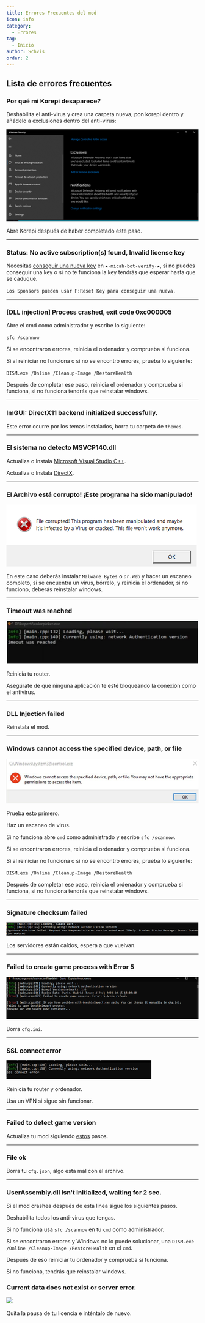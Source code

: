 ```yaml
---
title: Errores Frecuentes del mod
icon: info
category:
  - Errores
tag:
  - Inicio
author: Schvis
order: 2
---
```


## Lista de errores frecuentes

### Por qué mi Korepi desaparece?

Deshabilita el anti-virus y crea una carpeta nueva, pon korepi dentro y añádelo a exclusiones dentro del anti-virus:

![](/assets/images/docs/202312/virus.png)

Abre Korepi después de haber completado este paso.

---
### Status: No active subscription(s) found, Invalid license key

Necesitas [conseguir una nueva key](../guide/getkey.md) en `⁠★⋅micah-bot-verify⋅★`, si no puedes conseguir una key o si no te funciona la key tendrás que esperar hasta que se caduque.

`Los Sponsors pueden usar F:Reset Key para conseguir una nueva.`

---
### [DLL injection]  Process crashed, exit code 0xc000005

Abre el cmd como administrador y escribe lo siguiente:

`sfc /scannow`

Si se encontraron errores, reinicia el ordenador y comprueba si funciona.

Si al reiniciar no funciona o si no se encontró errores, prueba lo siguiente:

`DISM.exe /Online /Cleanup-Image /RestoreHealth`

Después de completar ese paso, reinicia el ordenador y comprueba si funciona, si no funciona tendrás que reinstalar windows.

---
### ImGUI: DirectX11 backend initialized successfully.

Este error ocurre por los temas instalados, borra tu carpeta de `themes`.

---
### El sistema no detecto MSVCP140.dll

Actualiza o Instala [Microsoft Visual Studio C++](https://learn.microsoft.com/en-us/cpp/windows/latest-supported-vc-redist?view=msvc-170#visual-studio-2015-2017-2019-and-2022).

Actualiza o Instala [DirectX](https://www.microsoft.com/en-us/download/details.aspx?id=35).

---
### El Archivo está corrupto! ¡Este programa ha sido manipulado!

![](/assets/images/docs/202312/virus2.png)

En este caso deberás instalar `Malware Bytes` o `Dr.Web` y hacer un escaneo completo, si se encuentra un virus, bórrelo, y reinicia el ordenador, si no funciono, deberás reinstalar windows.

---
### Timeout was reached

![](/assets/images/docs/202312/error1.png)

Reinicia tu router.

Asegúrate de que ninguna aplicación te esté bloqueando la conexión como el antivirus.

---
### DLL Injection failed

Reinstala el mod.

---
### Windows cannot access the specified device, path, or file

![](/assets/images/docs/202312/error2.png)

Prueba [esto](https://www.minitool.com/es/respaldar-datos/windows-no-tiene-acceso-al-dispositivo-especificado.html) primero.

Haz un escaneo de virus.

Si no funciona abre `cmd` como administrado y escribe `sfc /scannow`.

Si se encontraron errores, reinicia el ordenador y comprueba si funciona.

Si al reiniciar no funciona o si no se encontró errores, prueba lo siguiente:

`DISM.exe /Online /Cleanup-Image /RestoreHealth`

Después de completar ese paso, reinicia el ordenador y comprueba si funciona, si no funciona tendrás que reinstalar windows.

---
### Signature checksum failed

![](/assets/images/docs/202312/checksum.png)

Los servidores están caídos, espera a que vuelvan.

---
### Failed to create game process with Error 5

![](/assets/images/docs/202312/error3.png)

Borra `cfg.ini`.

---
### SSL connect error

![](/assets/images/docs/202312/error4.png)

Reinicia tu router y ordenador.

Usa un VPN si sigue sin funcionar.

---
### Failed to detect game version

Actualiza tu mod siguiendo [estos](../start/download.md) pasos.

---
### File ok

Borra tu `cfg.json`, algo esta mal con el archivo.

---
### UserAssembly.dll isn't initialized, waiting for 2 sec.

Si el mod crashea después de esta linea sigue los siguientes pasos.

Deshabilita todos los anti-virus que tengas.

Si no funciona usa `sfc /scannow` en tu `cmd` como administrador.

Si se encontraron errores y Windows no lo puede solucionar, una `DISM.exe /Online /Cleanup-Image /RestoreHealth` en el `cmd`.

Después de eso reiniciar tu ordenador y comprueba si funciona.

Si no funciona, tendrás que reinstalar windows.

### Current data does not exist or server error.

![](/assets/images/docs/202312/error.png)

Quita la pausa de tu licencia e inténtalo de nuevo.